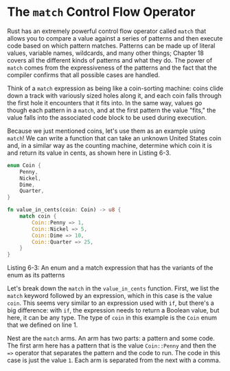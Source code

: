 # The `match` Control Flow Operator

Rust has an extremely powerful control flow operator called `match`
that allows you
to compare a value against a series of patterns
and then execute code
based on which pattern matches.
Patterns can be made up of literal values,
variable names,
wildcards,
and many other things;
Chapter 18 covers all the different kinds of patterns
and what they do.
The power of `match` comes from the expressiveness
of the patterns and
the fact that the compiler confirms that all possible cases are handled.

Think of a `match` expression as being like a coin-sorting machine:
coins clide down a track
with variously sized holes along it,
and each coin falls through the first hole it
encounters that it fits into.
In the same way,
values go though each pattern in a `match`,
and at the first pattern
the value "fits,"
the value falls into the associated code block
to be used during execution.

Because we just mentioned coins,
let's use them
as an example using `match`!
We can write a function
that can take an unknown United States coin and,
in a similar way
as the counting machine,
determine which coin it is and
return its value in cents,
as shown here in Listing 6-3.

```rs
enum Coin {
    Penny,
    Nickel,
    Dime,
    Quarter,
}

fn value_in_cents(coin: Coin) -> u8 {
    match coin {
        Coin::Penny => 1,
        Coin::Nickel => 5,
        Coin::Dime => 10,
        Coin::Quarter => 25,
    }
}
```

Listing 6-3: An enum and a match expression that has the variants of the enum as its patterns

Let's break down
the `match` in the
`value_in_cents` function.
First,
we list the `match` keyword
followed by an expression,
which in this case is the value `coin`.
This seems very similar
to an expression used with `if`,
but there's a big difference:
with `if`,
the expression needs to return a Boolean value,
but here,
it can be any type.
The type of `coin` in this example
is the `Coin` enum that we defined on line 1.

Nest are the `match` arms.
An arm has two parts:
a pattern and some code.
The first arm here
has a pattern that is the value `Coin::Penny`
and then the `=>` operator that separates
the pattern and the code to run.
The code in this case is just the value `1`.
Each arm is separated from the next with a comma.
